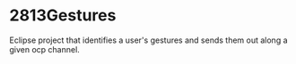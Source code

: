 2813Gestures
============

Eclipse project that identifies a user's gestures and sends them out along a given ocp channel. 